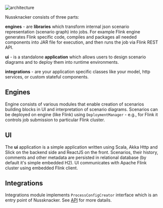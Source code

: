 ![architecture](img/architecture_details.svg)

Nussknacker consists of three parts:

**engines** - are **libraries** which transform internal json scenario representation (scenario graph) into jobs. For example Flink engine generates Flink specific code, compiles and packages all needed components into JAR file for execution, and then runs the job via Flink REST API.

**ui** - is a standalone **application** which allows users to design scenario diagrams and to deploy them into runtime environments.

**integrations** - are your application specific classes like your model, http services, or custom stateful components.


## Engines
Engine consists of various modules that enable creation of scenarios building blocks in UI and interpretation of scenario diagrams.
Scenarios can be deployed on engine (like Flink) using `DeploymentManager` - e.g., for Flink it controls job submission to particular Flink cluster.

## UI
The **ui** application is a simple application written using Scala, Akka Http and Slick on the backend side and ReactJS on the front. Scenarios, their history, comments and other metadata are persisted in relational database (by default it's simple embedded H2). UI communicates with Apache Flink cluster using embedded Flink client. 
 
## Integrations
Integrations module implements `ProcessConfigCreator` interface which is an entry point of Nussknacker. See [API](API.md) for more datails.